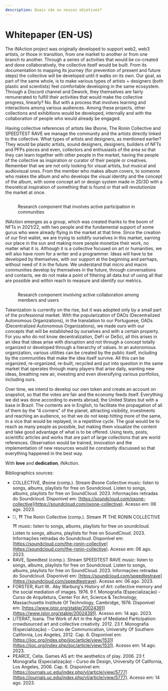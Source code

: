 ```yaml
---
description: Quais são os nossos objetivos?
---
```


# Whitepaper (EN-US)

The iNAction project was originally developed to support web2, web3 artists, or those in transition, from one market to another or from one branch to another. Through a series of activities that would be co-created and done collaboratively, the collective itself would be built. From its documentation to mapping its journey (for prevention of present and future steps) the collective will be developed until it walks on its own. Our goal, as part of the same whole, is to make various types of artists + designers (both plastic and scientists) feel comfortable developing in the same ecosystem. Through a Discord channel and Dework, they themselves are fairly remunerated to fulfill their activities that would make the collective progress, linearly? No. But with a process that involves learning and interactions among various audiences. Among these projects, other collections and exhibitions would be developed, internally and with the collaboration of people who would already be engaged.

Having collective references of artists like Øxone, The Ronin Collective and SPEEDTEST RAVE we manage the community and the artists directly linked to the collective. What types of artists and designers, as mentioned earlier? They would be plastic artists, sound designers, designers, builders of NFTs and PFPs pieces and even, collectors and enthusiasts of the area so that they can learn together with other people in the market, having the people of the collective as inspiration or curator of their people or creatives. Remember that we are not only looking for visual artists, but musical and audiovisual ones. From the member who makes album covers, to someone who makes the album and who develops the visual identity and the concept of the album, with some concept art or design system made in 2D/3D with a theoretical inspiration of something that is found or that will revolutionize the market at once.

<figure><img src="https://lh5.googleusercontent.com/xzI-2vUQe3XPRdtv7ZhN3yJoK9_BEnY8Y8AUZl5QwPXUO7n0JvBkCb9quOI9p8OBdOOTkp892YwCy-HjBPEKChy0pAoSbLtULjJOMZ91QEGlDA4LK-K9mIMJWMXFOz2ukd2UlsxyIJZ1KBqVElWMC7c" alt=""><figcaption><p>Research component that involves active participation in communities</p></figcaption></figure>

iNAction emerges as a group, which was created thanks to the boom of NFTs in 2021/22, with two people and the fundamental support of some gurus who were already flying in the market at that time. Since the creation of our first wallet, we are trying to solidify ourselves in this market, earning our place in the sun and making more people monetize their work, no matter what it is. Although it is a collective focused on art or humanities, we will also have room for a writer and a programmer. Ideas will have to be developed by themselves, with our support at the beginning and perhaps, without need of it in the future. We understand that micro and macro communities develop by themselves in the future, through conversations and contacts, we do not make a point of filtering all data but of using all that are possible and within reach to measure and identify our metrics.

<figure><img src="https://lh6.googleusercontent.com/MSuDephbNoJ3wcX7vpkXazLNmT97-K5DlGJyf0TIvBO0HnZCSsnQSZxZUVipHEk54sznod_TNwwySqUNECpOs7JUpT_OLIeI-8Jq1rlEFxNCmSvVCa32QqPr1XY7ZsabUPd80Z0Y1LS4wBFQXVPPeHE" alt=""><figcaption><p>Research component involving active collaboration among members and users</p></figcaption></figure>

Tokenization is currently on the rise, but it was adopted only by a small part of the professional market. With the popularization of DAOs (Decentralized Autonomous Organizations), in the translation to our Portuguese, OADs (Decentralized Autonomous Organizations), we made ours with our concepts that will be established by ourselves and with a certain property. For you who do not know decentralization, DeFi or DeSci, all this arises in an idea that ideas arise with disruption and not through a concept totally organized or developed through a hierarchy of values. In an autonomous organization, various utilities can be created by the public itself, including by the communities that make the idea itself survive. All this can be organized, re-organized, re-built, recycled and put into question in the same market that operates through many players that arise daily, wanting new ideas, breathing new air, investing and even diversifying various portfolios, including ours.

Over time, we intend to develop our own token and create an account on snapshot, so that the votes are fair and the economy feeds itself. Everything we did was done according to events abroad, the United States but with a base in Brazil. The contents are in English, to facilitate the propagation of all of them by the “4 corners” of the planet, attracting visibility, investments and reaching an audience, so that we do not keep hitting more of the same, in a vice that would be replayed, in a repetitive cycle. The goal would be to reach as many people as possible, but making them visualize the content and take good advantage of what is to be offered. Using texts, posts, scientific articles and works that are part of large collections that are world references. Observation would be trained, innovation and the implementation of new resources would be constantly discussed so that everything happened in the best way.

With **love** and **dedication**, iNAction.

Bibliographics sources:

* COLLECTIVE, Øxone (comp.). Stream Øxone Collective music: listen to songs, albums, playlists for free on Soundcloud. Listen to songs, albums, playlists for free on SoundCloud. 2023. Informações retiradas do Soundcloud. Disponível em: [https://soundcloud.com/oxone-collective](https://soundcloud.com/oxone-collective). Acesso em: 06 ago. 2023.
* ⛉, ⛩ The Ronin Collective (comp.). Stream ⛩ THE RONIN COLLECTIVE ⛩ music: listen to songs, albums, playlists for free on soundcloud. Listen to songs, albums, playlists for free on SoundCloud. 2023. Informações retiradas do Soundcloud. Disponível em: [https://soundcloud.com/the-ronin-collective](https://soundcloud.com/the-ronin-collective). Acesso em: 06 ago. 2023.
* RAVE, Speedtest (comp.). Stream SPEEDTEST RAVE music: listen to songs, albums, playlists for free on Soundcloud. Listen to songs, albums, playlists for free on SoundCloud. 2023. Informações retiradas do Soundcloud. Disponível em: [https://soundcloud.com/speedtestrave](https://soundcloud.com/speedtestrave). Acesso em: 06 ago. 2023.
* FORSTER, Kurt W.. Aby Warburg's History of Art: collective memory and the social mediation of images. 1976. 9 f. Monografia (Especialização) - Curso de Arquitetura, Center For Art, Science & Technology, Massachusetts Institute Of Technology, Cambridge, 1976. Disponível em: [https://www.jstor.org/stable/20024391](https://www.jstor.org/stable/20024391). Acesso em: 14 ago. 2023.
* LITERAT, Ioana. The Work of Art in the Age of Mediated Participation: crowdsourced art and collective creativity. 2012. 23 f. Monografia (Especialização) - Curso de Communication, University Of Southern California, Los Angeles, 2012. Cap. 6. Disponível em: [https://ijoc.org/index.php/ijoc/article/view/1531](https://ijoc.org/index.php/ijoc/article/view/1531). Acesso em: 14 ago. 2023.
* PEARCE, Celia. Games AS art: the aesthetics of play. 2006. 23 f. Monografia (Especialização) - Curso de Design, University Of California, Los Angeles, 2006. Cap. 6. Disponível em: [https://journals.uc.edu/index.php/vl/article/view/5777](https://journals.uc.edu/index.php/vl/article/view/5777). Acesso em: 14 ago. 2023.

